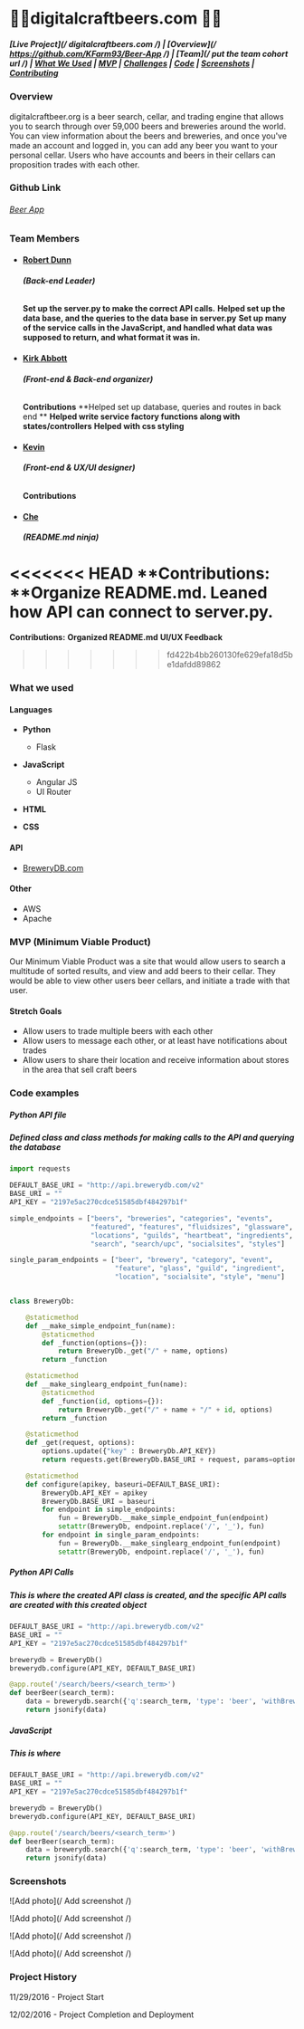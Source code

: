 # :beer::beer:**digitalcraftbeers.com** :beer::beer:

##### [Live Project](/ digitalcraftbeers.com /)   |  [Overview](/ https://github.com/KFarm93/Beer-App /)   |   [Team](/ put the team cohort url /)   |   [What We Used](https://github.com/KFarm93/Beer-App#what-we-used)   |   [MVP](https://github.com/DigitalCrafts-September-2016-Cohort/team_freedom_nerdreview#mvp-minimum-viable-product)   |   [Challenges](https://github.com/KFarm93/Beer-App#mvp-minimum-viable-product)   |   [Code](https://github.com/KFarm93/Beer-App#code-snippets)   | [Screenshots](https://github.com/KFarm93/Beer-App#screenshots)   |   [Contributing](https://github.com/KFarm93/Beer-App#contribute-to-nerd-review)

### Overview
digitalcraftbeer.org is a beer search, cellar, and trading engine that allows you to search through over 59,000 beers and breweries around the world. You can view information about the beers and breweries, and once you've made an account and logged in, you can add any beer you want to your personal cellar. Users who have accounts and beers in their cellars can proposition trades with each other.

### Github Link
###### [Beer App](https://github.com/KFarm93/Beer-App)


### Team Members

* #### [Robert Dunn](https://github.com/robdunn220)
  ###### **\(Back-end Leader)**
  **Set up the server.py to make the correct API calls.**
  **Helped set up the data base, and the queries to the data base in server.py**
  **Set up many of the service calls in the JavaScript, and handled what data was supposed to return, and what format it was in.**

* #### [Kirk Abbott](https://github.com/kirkabbott1)
  ###### **\(Front-end & Back-end organizer)**
  **Contributions**
  **Helped set up database, queries and routes in back end **
  **Helped write service factory functions along with states/controllers**
  **Helped with css styling**

* #### [Kevin](https://github.com/KFarm93)
  ###### **\(Front-end & UX/UI designer)**
  **Contributions**

* #### [Che](https://github.com/CheBlankenship)
  ###### **\(README.md ninja)**
<<<<<<< HEAD
  **Contributions: **Organize README.md. Leaned how API can connect to server.py.
=======
  **Contributions:**
  **Organized README.md**
  **UI/UX Feedback**
>>>>>>> fd422b4bb260130fe629efa18d5be1dafdd89862

### What we used
#### **Languages**
* **Python**
  * Flask

* **JavaScript**
  * Angular JS
  * UI Router

* **HTML**

* **CSS**

#### API
  * [BreweryDB.com](http://www.brewerydb.com/)

#### Other
  * AWS
  * Apache

### MVP (Minimum Viable Product)
Our Minimum Viable Product was a site that would allow users to search a multitude of sorted results, and view and add beers to their cellar. They would be able to view other users beer cellars, and initiate a trade with that user.

#### **Stretch Goals**
  * Allow users to trade multiple beers with each other
  * Allow users to message each other, or at least have notifications about trades
  * Allow users to share their location and receive information about stores in the area that sell craft beers


### Code examples
##### Python API file
##### Defined class and class methods for making calls to the API and querying the database
```Python
import requests

DEFAULT_BASE_URI = "http://api.brewerydb.com/v2"
BASE_URI = ""
API_KEY = "2197e5ac270cdce51585dbf484297b1f"

simple_endpoints = ["beers", "breweries", "categories", "events",
                    "featured", "features", "fluidsizes", "glassware",
                    "locations", "guilds", "heartbeat", "ingredients",
                    "search", "search/upc", "socialsites", "styles"]

single_param_endpoints = ["beer", "brewery", "category", "event",
                          "feature", "glass", "guild", "ingredient",
                          "location", "socialsite", "style", "menu"]


class BreweryDb:

    @staticmethod
    def __make_simple_endpoint_fun(name):
        @staticmethod
        def _function(options={}):
            return BreweryDb._get("/" + name, options)
        return _function

    @staticmethod
    def __make_singlearg_endpoint_fun(name):
        @staticmethod
        def _function(id, options={}):
            return BreweryDb._get("/" + name + "/" + id, options)
        return _function

    @staticmethod
    def _get(request, options):
        options.update({"key" : BreweryDb.API_KEY})
        return requests.get(BreweryDb.BASE_URI + request, params=options).json()

    @staticmethod
    def configure(apikey, baseuri=DEFAULT_BASE_URI):
        BreweryDb.API_KEY = apikey
        BreweryDb.BASE_URI = baseuri
        for endpoint in simple_endpoints:
            fun = BreweryDb.__make_simple_endpoint_fun(endpoint)
            setattr(BreweryDb, endpoint.replace('/', '_'), fun)
        for endpoint in single_param_endpoints:
            fun = BreweryDb.__make_singlearg_endpoint_fun(endpoint)
            setattr(BreweryDb, endpoint.replace('/', '_'), fun)
```

##### Python API Calls
##### This is where the created API class is created, and the specific API calls are created with this created object
```Python
DEFAULT_BASE_URI = "http://api.brewerydb.com/v2"
BASE_URI = ""
API_KEY = "2197e5ac270cdce51585dbf484297b1f"

brewerydb = BreweryDb()
brewerydb.configure(API_KEY, DEFAULT_BASE_URI)

@app.route('/search/beers/<search_term>')
def beerBeer(search_term):
    data = brewerydb.search({'q':search_term, 'type': 'beer', 'withBreweries': 'Y'})
    return jsonify(data)
```

##### JavaScript
##### This is where
```Python
DEFAULT_BASE_URI = "http://api.brewerydb.com/v2"
BASE_URI = ""
API_KEY = "2197e5ac270cdce51585dbf484297b1f"

brewerydb = BreweryDb()
brewerydb.configure(API_KEY, DEFAULT_BASE_URI)

@app.route('/search/beers/<search_term>')
def beerBeer(search_term):
    data = brewerydb.search({'q':search_term, 'type': 'beer', 'withBreweries': 'Y'})
    return jsonify(data)
```

### Screenshots
![Add photo](/ Add screenshot /)

![Add photo](/ Add screenshot /)

![Add photo](/ Add screenshot /)

![Add photo](/ Add screenshot /)



### Project History
11/29/2016 - Project Start

12/02/2016 - Project Completion and Deployment
